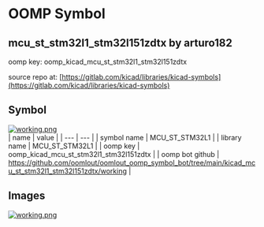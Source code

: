 # OOMP Symbol  
## mcu_st_stm32l1_stm32l151zdtx  by arturo182  
  
oomp key: oomp_kicad_mcu_st_stm32l1_stm32l151zdtx  
  
source repo at: [https://gitlab.com/kicad/libraries/kicad-symbols](https://gitlab.com/kicad/libraries/kicad-symbols)  
## Symbol  
  
[![working.png](working_600.png)](working.png)  
| name | value | 
| --- | --- | 
| symbol name | MCU_ST_STM32L1 | 
| library name | MCU_ST_STM32L1 | 
| oomp key | oomp_kicad_mcu_st_stm32l1_stm32l151zdtx | 
| oomp bot github | https://github.com/oomlout/oomlout_oomp_symbol_bot/tree/main/kicad_mcu_st_stm32l1_stm32l151zdtx/working | 
## Images  
  
[![working.png](working_140.png)](working.png)  
